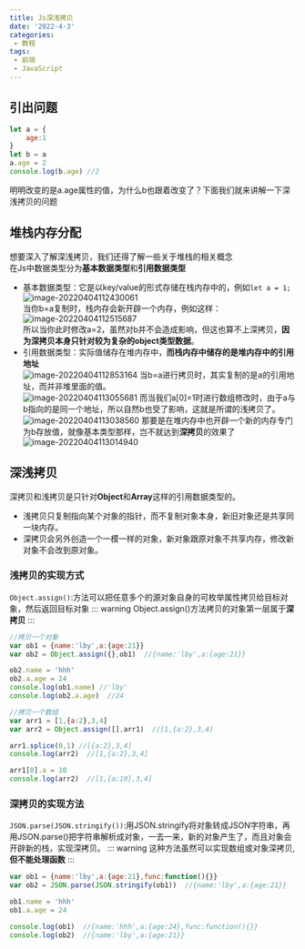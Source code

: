 ```yaml
---
title: Js深浅拷贝
date: '2022-4-3'
categories:
 - 教程
tags:
 - 前端
 - JavaScript
---
```


## 引出问题
```js
let a = {
    age:1
}
let b = a
a.age = 2
console.log(b.age) //2
```
明明改变的是a.age属性的值，为什么b也跟着改变了？下面我们就来讲解一下深浅拷贝的问题

## 堆栈内存分配
想要深入了解深浅拷贝，我们还得了解一些关于堆栈的相关概念<br>
在Js中数据类型分为**基本数据类型**和**引用数据类型**<br>
- 基本数据类型：它是以key/value的形式存储在栈内存中的，例如`let a = 1;`
![image-20220404112430061](https://workdomain.cloud/picgo/image-20220404112430061.png)<br>
当你b=a复制时，栈内存会新开辟一个内存，例如这样：<br>
![image-20220404112515687](https://workdomain.cloud/picgo/image-20220404112515687.png)<br>
所以当你此时修改a=2，虽然对b并不会造成影响，但这也算不上深拷贝，**因为深拷贝本身只针对较为复杂的object类型数据**。
- 引用数据类型：实际值储存在堆内存中，**而栈内存中储存的是堆内存中的引用地址**<br>
![image-20220404112853164](https://workdomain.cloud/picgo/image-20220404112853164.png)
当b=a进行拷贝时，其实复制的是a的引用地址，而并非堆里面的值。<br>
![image-20220404113055681](https://workdomain.cloud/picgo/image-20220404113055681.png)
而当我们a[0]=1时进行数组修改时，由于a与b指向的是同一个地址，所以自然b也受了影响，这就是所谓的浅拷贝了。<br>
![image-20220404113038560](https://workdomain.cloud/picgo/image-20220404113038560.png)
那要是在堆内存中也开辟一个新的内存专门为b存放值，就像基本类型那样，岂不就达到**深拷贝**的效果了<br>
![image-20220404113014940](https://workdomain.cloud/picgo/image-20220404113014940.png)

## 深浅拷贝
深拷贝和浅拷贝是只针对**Object**和**Array**这样的引用数据类型的。
- 浅拷贝只复制指向某个对象的指针，而不复制对象本身，新旧对象还是共享同一块内存。
- 深拷贝会另外创造一个一模一样的对象，新对象跟原对象不共享内存，修改新对象不会改到原对象。

### 浅拷贝的实现方式
`Object.assign()`:方法可以把任意多个的源对象自身的可枚举属性拷贝给目标对象，然后返回目标对象
::: warning
Object.assign()方法拷贝的对象第一层属于**深拷贝**
:::
```js
//拷贝一个对象
var ob1 = {name:'lby',a:{age:21}}  
var ob2 = Object.assign({},ob1)  //{name:'lby',a:{age:21}}

ob2.name = 'hhh'
ob2.a.age = 24
console.log(ob1.name) //'lby'
console.log(ob2.a.age)  //24

//拷贝一个数组
var arr1 = [1,{a:2},3,4]
var arr2 = Object.assign([],arr1)  //[1,{a:2},3,4]

arr1.splice(0,1) //[{a:2},3,4]
console.log(arr2)  //[1,{a:2},3,4]

arr1[0].a = 10
console.log(arr2)  //[1,{a:10},3,4]
```

### 深拷贝的实现方法
`JSON.parse(JSON.stringify())`:用JSON.stringify将对象转成JSON字符串，再用JSON.parse()把字符串解析成对象，一去一来，新的对象产生了，而且对象会开辟新的栈，实现深拷贝。
::: warning 
这种方法虽然可以实现数组或对象深拷贝,**但不能处理函数**
:::
```js
var ob1 = {name:'lby',a:{age:21},func:function(){}} 
var ob2 = JSON.parse(JSON.stringify(ob1))  //{name:'lby',a:{age:21}}   函数不能处理

ob1.name = 'hhh'
ob1.a.age = 24

console.log(ob1)  //{name:'hhh',a:{age:24},func:function(){}} 
console.log(ob2)  //{name:'lby',a:{age:21}} 
```